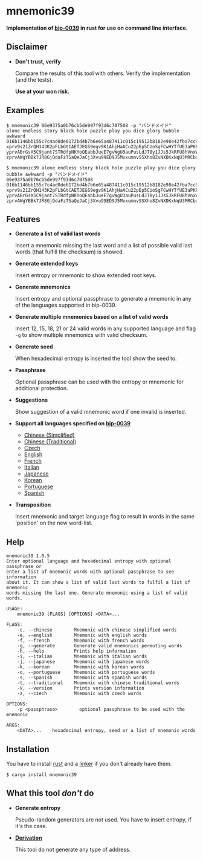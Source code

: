 mnemonic39
==========

**Implementation of [bip-0039](https://github.com/bitcoin/bips/blob/master/bip-0039.mediawiki)
 in rust for use on command line interface.**

## Disclaimer

* **Don't trust, verify**

    Compare the results of this tool with others. Verify the implementation (and the tests).

    **Use at your won risk.**

## Examples

```console
$ mnemonic39 06e9375a0b76cb5de997f93d6c707508 -p "バンドメイド"
alone endless story black hole puzzle play you dice glory bubble awkward
016b1146bb155c7c4ad0de6172bd4b7b6e65a487411c015c19512b8182e98e42fba7cc9da1c7631445fbfaea70057243c52d337c2d7be51786f5023086ae1bf7
xprv9s21ZrQH143K2pFLbGtCAETJEGS9egv9K1AhjHaACu22pEp5CUoSgFCwHYTfUE3aPKPgwccAJqneZoHX1J6iRvkkbxTuYdNhGSUHqfoWzDy
yprvABrGsX5C9jant7STRdfpNKYoQEabbJueE7gvWgU3auPusLdJT8y1JJs5JkRFU8hVnxWVh6CimW9CT5u5izWjEASMUJAL8YCBYAXwEGcYVem
zprvAWgYBBk7JR8GjQdaFzTSaQeJaCj3Xvu99ED9J5MvxumnvSSXho8ZvNXDKxNqU3MRCbdJSZoHEAVkLNWeSgvk2Q7xLdrkiT1fotbacrsgQox
```

```console
$ mnemonic39 alone endless story black hole puzzle play you dice glory bubble awkward -p "バンドメイド"
06e9375a0b76cb5de997f93d6c707508
016b1146bb155c7c4ad0de6172bd4b7b6e65a487411c015c19512b8182e98e42fba7cc9da1c7631445fbfaea70057243c52d337c2d7be51786f5023086ae1bf7
xprv9s21ZrQH143K2pFLbGtCAETJEGS9egv9K1AhjHaACu22pEp5CUoSgFCwHYTfUE3aPKPgwccAJqneZoHX1J6iRvkkbxTuYdNhGSUHqfoWzDy
yprvABrGsX5C9jant7STRdfpNKYoQEabbJueE7gvWgU3auPusLdJT8y1JJs5JkRFU8hVnxWVh6CimW9CT5u5izWjEASMUJAL8YCBYAXwEGcYVem
zprvAWgYBBk7JR8GjQdaFzTSaQeJaCj3Xvu99ED9J5MvxumnvSSXho8ZvNXDKxNqU3MRCbdJSZoHEAVkLNWeSgvk2Q7xLdrkiT1fotbacrsgQox
```

## Features

* **Generate a list of valid last words**

    Insert a mnemonic missing the last word and a list of possible valid last words (that
 fulfill the checksum) is showed.

* **Generate extended keys**

    Insert entropy or mnemonic to show extended root keys.

* **Generate mnemonics**

    Insert entropy and optional passphrase to generate a mnemonic in any of the languages
 supported in bip-0039.
* **Generate multiple mnemonics based on a list of valid words**

    Insert 12, 15, 18, 21 or 24 valid words in any supported language and flag `-g` to show
 multiple mnemonics with valid checksum.

* **Generate seed**

    When hexadecimal entropy is inserted the tool show the seed to.

* **Passphrase**

    Optional passphrase can be used with the entropy or mnemonic for additional protection.

* **Suggestions**

    Show suggestion of a valid mnemonic word if one invalid is inserted.

* **Support all languages specified on
 [bip-0039](https://github.com/bitcoin/bips/blob/master/bip-0039/bip-0039-wordlists.md)**

    - [Chinese (Simplified)](https://github.com/bitcoin/bips/blob/master/bip-0039/chinese_simplified.txt)
    - [Chinese (Traditional)](https://github.com/bitcoin/bips/blob/master/bip-0039/chinese_traditional.txt)
    - [Czech](https://github.com/bitcoin/bips/blob/master/bip-0039/czech.txt)
    - [English](https://github.com/bitcoin/bips/blob/master/bip-0039/english.txt)
    - [French](https://github.com/bitcoin/bips/blob/master/bip-0039/french.txt)
    - [Italian](https://github.com/bitcoin/bips/blob/master/bip-0039/italian.txt)
    - [Japanese](https://github.com/bitcoin/bips/blob/master/bip-0039/japanese.txt)
    - [Korean](https://github.com/bitcoin/bips/blob/master/bip-0039/korean.txt)
    - [Portuguese](https://github.com/bitcoin/bips/blob/master/bip-0039/portuguese.txt)
    - [Spanish](https://github.com/bitcoin/bips/blob/master/bip-0039/spanish.txt)

* **Transposition**

    Insert mnemonic and target language flag to result in words in the same 'position' on the new
 word-list.

## Help

```shell
mnemonic39 1.0.5
Enter optional language and hexadecimal entropy with optional passphrase or
enter a list of mnemonic words with optional passphrase to see information
about it. It can show a list of valid last words to fulfil a list of mnemonic
words missing the last one. Generate mnemonic using a list of valid words.

USAGE:
    mnemonic39 [FLAGS] [OPTIONS] <DATA>...

FLAGS:
    -c, --chinese        Mnemonic with chinese simplified words
    -e, --english        Mnemonic with english words
    -f, --french         Mnemonic with french words
    -g, --generate       Generate valid mnemonics permuting words
    -h, --help           Prints help information
    -i, --italian        Mnemonic with italian words
    -j, --japanese       Mnemonic with japanese words
    -k, --korean         Mnemonic with korean words
    -o, --portuguese     Mnemonic with portuguese words
    -s, --spanish        Mnemonic with spanish words
    -t, --traditional    Mnemonic with chinese traditional words
    -V, --version        Prints version information
    -z, --czech          Mnemonic with czech words

OPTIONS:
    -p <passphrase>        optional passphrase to be used with the mnemonic

ARGS:
    <DATA>...    hexadecimal entropy, seed or a list of mnemonic words
```

## Installation

You have to install [rust](https://www.rust-lang.org/tools/install) and a
 [linker](https://gcc.gnu.org/wiki/InstallingGCC) if you don't already have them.

```shell
$ cargo install mnemonic39
```

## What this tool *don't* do
* **Generate entropy**

    Pseudo-random generators are not used. You have to insert entropy, if it's the case.

* **[Derivation](https://crates.io/crates/derivation32)**

    This tool do not generate any type of address.
